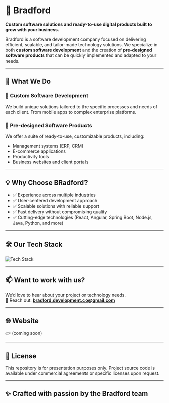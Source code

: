 # 🏢 Bradford

**Custom software solutions and ready-to-use digital products built to grow with your business.**

Bradford is a software development company focused on delivering efficient, scalable, and tailor-made technology solutions. We specialize in both **custom software development** and the creation of **pre-designed software products** that can be quickly implemented and adapted to your needs.

---

## 🚀 What We Do

### 🔧 Custom Software Development  
We build unique solutions tailored to the specific processes and needs of each client. From mobile apps to complex enterprise platforms.

### 🧩 Pre-designed Software Products  
We offer a suite of ready-to-use, customizable products, including:
- Management systems (ERP, CRM)
- E-commerce applications
- Productivity tools
- Business websites and client portals

---

## 💡 Why Choose BRadford?

- ✅ Experience across multiple industries  
- ✅ User-centered development approach  
- ✅ Scalable solutions with reliable support  
- ✅ Fast delivery without compromising quality  
- ✅ Cutting-edge technologies (React, Angular, Spring Boot, Node.js, Java, Python, and more)

---

## 🛠️ Our Tech Stack

![Tech Stack](https://skillicons.dev/icons?i=react,angular,nodejs,java,spring,python,laravel,docker,aws,figma)

---

## 📫 Want to work with us?

We’d love to hear about your project or technology needs.  
📩 Reach out: **bradford.development.co@gmail.com**

---

## 🌐 Website

👉 (coming soon)

---

## 📄 License

This repository is for presentation purposes only. Project source code is available under commercial agreements or specific licenses upon request.

---

## ✨ Crafted with passion by the Bradford team
